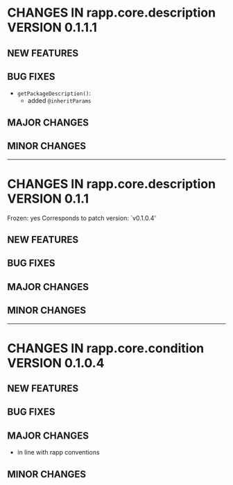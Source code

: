 # CHANGES IN rapp.core.description VERSION 0.1.1.1

## NEW FEATURES

## BUG FIXES

- `getPackageDescription()`:
  - added `@inheritParams`

## MAJOR CHANGES

## MINOR CHANGES

-----

# CHANGES IN rapp.core.description VERSION 0.1.1

Frozen: yes
Corresponds to patch version: `v0.1.0.4'

## NEW FEATURES

## BUG FIXES

## MAJOR CHANGES

## MINOR CHANGES

-----

# CHANGES IN rapp.core.condition VERSION 0.1.0.4

## NEW FEATURES

## BUG FIXES

## MAJOR CHANGES

- in line with rapp conventions

## MINOR CHANGES
